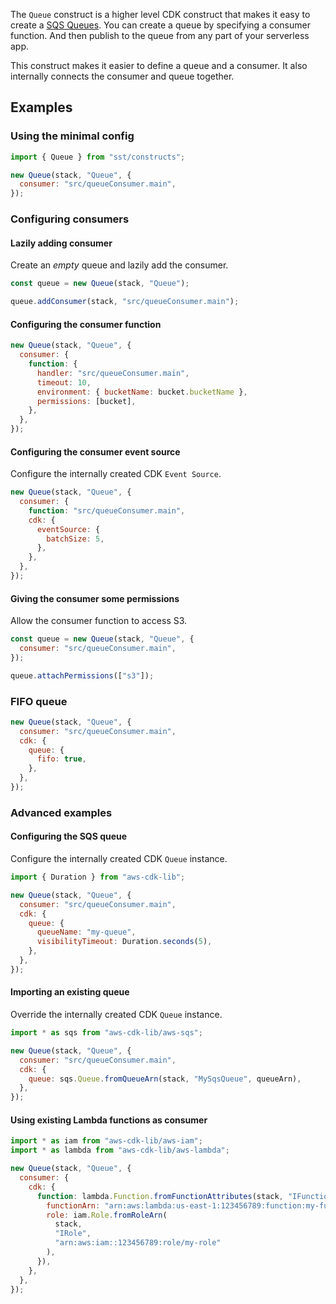 The `Queue` construct is a higher level CDK construct that makes it easy to create a [SQS Queues](https://aws.amazon.com/sqs/). You can create a queue by specifying a consumer function. And then publish to the queue from any part of your serverless app.

This construct makes it easier to define a queue and a consumer. It also internally connects the consumer and queue together.

## Examples

### Using the minimal config

```js
import { Queue } from "sst/constructs";

new Queue(stack, "Queue", {
  consumer: "src/queueConsumer.main",
});
```

### Configuring consumers

#### Lazily adding consumer

Create an _empty_ queue and lazily add the consumer.

```js {3}
const queue = new Queue(stack, "Queue");

queue.addConsumer(stack, "src/queueConsumer.main");
```

#### Configuring the consumer function

```js {3-8}
new Queue(stack, "Queue", {
  consumer: {
    function: {
      handler: "src/queueConsumer.main",
      timeout: 10,
      environment: { bucketName: bucket.bucketName },
      permissions: [bucket],
    },
  },
});
```

#### Configuring the consumer event source

Configure the internally created CDK `Event Source`.

```js {5-7}
new Queue(stack, "Queue", {
  consumer: {
    function: "src/queueConsumer.main",
    cdk: {
      eventSource: {
        batchSize: 5,
      },
    },
  },
});
```

#### Giving the consumer some permissions

Allow the consumer function to access S3.

```js {5}
const queue = new Queue(stack, "Queue", {
  consumer: "src/queueConsumer.main",
});

queue.attachPermissions(["s3"]);
```

### FIFO queue

```js {4-6}
new Queue(stack, "Queue", {
  consumer: "src/queueConsumer.main",
  cdk: {
    queue: {
      fifo: true,
    },
  },
});
```

### Advanced examples

#### Configuring the SQS queue

Configure the internally created CDK `Queue` instance.

```js {6-9}
import { Duration } from "aws-cdk-lib";

new Queue(stack, "Queue", {
  consumer: "src/queueConsumer.main",
  cdk: {
    queue: {
      queueName: "my-queue",
      visibilityTimeout: Duration.seconds(5),
    },
  },
});
```

#### Importing an existing queue

Override the internally created CDK `Queue` instance.

```js {6}
import * as sqs from "aws-cdk-lib/aws-sqs";

new Queue(stack, "Queue", {
  consumer: "src/queueConsumer.main",
  cdk: {
    queue: sqs.Queue.fromQueueArn(stack, "MySqsQueue", queueArn),
  },
});
```

#### Using existing Lambda functions as consumer

```js {7-10}
import * as iam from "aws-cdk-lib/aws-iam";
import * as lambda from "aws-cdk-lib/aws-lambda";

new Queue(stack, "Queue", {
  consumer: {
    cdk: {
      function: lambda.Function.fromFunctionAttributes(stack, "IFunction", {
        functionArn: "arn:aws:lambda:us-east-1:123456789:function:my-function",
        role: iam.Role.fromRoleArn(
          stack,
          "IRole",
          "arn:aws:iam::123456789:role/my-role"
        ),
      }),
    },
  },
});
```
